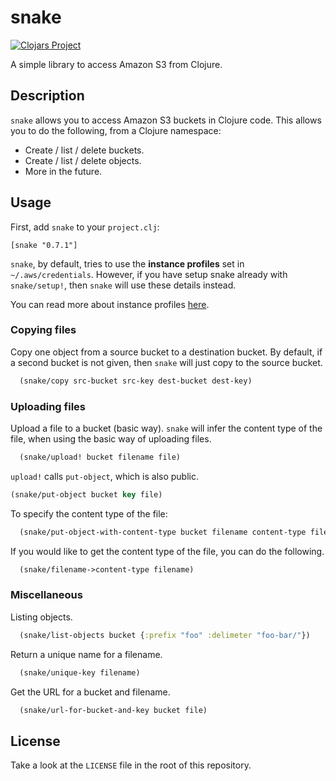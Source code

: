 # snake

[![Clojars Project](https://img.shields.io/clojars/v/snake.svg)](https://clojars.org/snake)

A simple library to access Amazon S3 from Clojure.



## Description

`snake` allows you to access Amazon S3 buckets in Clojure code. This allows you to do the following, from a Clojure namespace:

- Create / list / delete buckets.
- Create / list / delete objects.
- More in the future.


## Usage

First, add `snake` to your `project.clj`:

`[snake "0.7.1"]`

`snake`, by default, tries to use the **instance profiles** set in `~/.aws/credentials`. However, if you have setup snake already with `snake/setup!`, then `snake` will use these details instead.

You can read more about instance profiles [here](http://docs.aws.amazon.com/IAM/latest/UserGuide/id_roles_use_switch-role-ec2_instance-profiles.html).

### Copying files

Copy one object from a source bucket to a destination bucket. By default, if a second bucket is not given, then `snake` will just copy to the source bucket.

```clj
  (snake/copy src-bucket src-key dest-bucket dest-key)
```

### Uploading files

Upload a file to a bucket (basic way). `snake` will infer the content type of the file, when using the basic way of uploading files.

```clj
  (snake/upload! bucket filename file)
```

`upload!` calls `put-object`, which is also public.

```clj
(snake/put-object bucket key file)
```

To specify the content type of the file:

```clj
  (snake/put-object-with-content-type bucket filename content-type file)
```

If you would like to get the content type of the file, you can do the following.

```clj
  (snake/filename->content-type filename)
```

### Miscellaneous

Listing objects.

```clj
  (snake/list-objects bucket {:prefix "foo" :delimeter "foo-bar/"})
```

Return a unique name for a filename.

```clj
  (snake/unique-key filename)
```

Get the URL for a bucket and filename.

```clj
  (snake/url-for-bucket-and-key bucket file)
```

## License

Take a look at the `LICENSE` file in the root of this repository.
